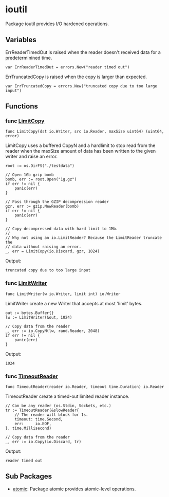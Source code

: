 # ioutil

Package ioutil provides I/O hardened operations.

## Variables

ErrReaderTimedOut is raised when the reader doesn't received data for a
predeterminined time.

```golang
var ErrReaderTimedOut = errors.New("reader timed out")
```

ErrTruncatedCopy is raised when the copy is larger than expected.

```golang
var ErrTruncatedCopy = errors.New("truncated copy due to too large input")
```

## Functions

### func [LimitCopy](copy.go#L16)

`func LimitCopy(dst io.Writer, src io.Reader, maxSize uint64) (uint64, error)`

LimitCopy uses a buffered CopyN and a hardlimit to stop read from the reader when
the maxSize amount of data has been written to the given writer and raise an
error.

```golang
root := os.DirFS("./testdata")

// Open 1Gb gzip bomb
bomb, err := root.Open("1g.gz")
if err != nil {
    panic(err)
}

// Pass through the GZIP decompression reader
gzr, err := gzip.NewReader(bomb)
if err != nil {
    panic(err)
}

// Copy decompressed data with hard limit to 1Mb.
//
// Why not using an io.LimitReader? Because the LimitReader truncate the
// data without raising an error.
_, err = LimitCopy(io.Discard, gzr, 1024)
```

 Output:

```
truncated copy due to too large input
```

### func [LimitWriter](limit_writer.go#L17)

`func LimitWriter(w io.Writer, limit int) io.Writer`

LimitWriter create a new Writer that accepts at most 'limit' bytes.

```golang
out := bytes.Buffer{}
lw := LimitWriter(&out, 1024)

// Copy data from the reader
_, err := io.CopyN(lw, rand.Reader, 2048)
if err != nil {
    panic(err)
}
```

 Output:

```
1024
```

### func [TimeoutReader](timeout.go#L22)

`func TimeoutReader(reader io.Reader, timeout time.Duration) io.Reader`

TimeoutReader create a timed-out limited reader instance.

```golang
// Can be any reader (os.Stdin, Sockets, etc.)
tr := TimeoutReader(&slowReader{
    // The reader will block for 1s.
    timeout: time.Second,
    err:     io.EOF,
}, time.Millisecond)

// Copy data from the reader
_, err := io.Copy(io.Discard, tr)
```

 Output:

```
reader timed out
```

## Sub Packages

* [atomic](./atomic): Package atomic provides atomic-level operations.


